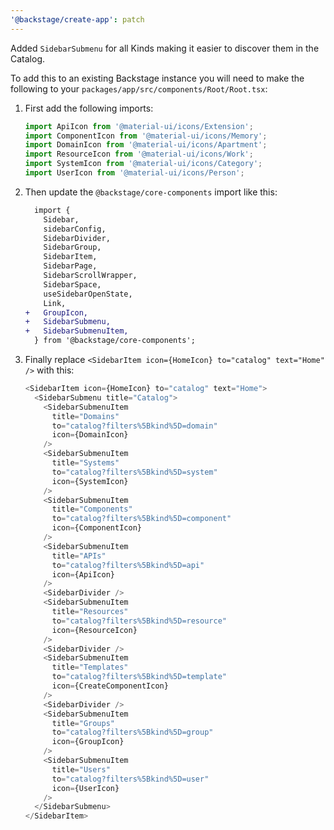 ```yaml
---
'@backstage/create-app': patch
---
```


Added `SidebarSubmenu` for all Kinds making it easier to discover them in the Catalog.

To add this to an existing Backstage instance you will need to make the following to your `packages/app/src/components/Root/Root.tsx`:

1. First add the following imports:

   ```ts
   import ApiIcon from '@material-ui/icons/Extension';
   import ComponentIcon from '@material-ui/icons/Memory';
   import DomainIcon from '@material-ui/icons/Apartment';
   import ResourceIcon from '@material-ui/icons/Work';
   import SystemIcon from '@material-ui/icons/Category';
   import UserIcon from '@material-ui/icons/Person';
   ```

2. Then update the `@backstage/core-components` import like this:

   ```diff
     import {
       Sidebar,
       sidebarConfig,
       SidebarDivider,
       SidebarGroup,
       SidebarItem,
       SidebarPage,
       SidebarScrollWrapper,
       SidebarSpace,
       useSidebarOpenState,
       Link,
   +   GroupIcon,
   +   SidebarSubmenu,
   +   SidebarSubmenuItem,
     } from '@backstage/core-components';
   ```

3. Finally replace `<SidebarItem icon={HomeIcon} to="catalog" text="Home" />` with this:

   ```ts
   <SidebarItem icon={HomeIcon} to="catalog" text="Home">
     <SidebarSubmenu title="Catalog">
       <SidebarSubmenuItem
         title="Domains"
         to="catalog?filters%5Bkind%5D=domain"
         icon={DomainIcon}
       />
       <SidebarSubmenuItem
         title="Systems"
         to="catalog?filters%5Bkind%5D=system"
         icon={SystemIcon}
       />
       <SidebarSubmenuItem
         title="Components"
         to="catalog?filters%5Bkind%5D=component"
         icon={ComponentIcon}
       />
       <SidebarSubmenuItem
         title="APIs"
         to="catalog?filters%5Bkind%5D=api"
         icon={ApiIcon}
       />
       <SidebarDivider />
       <SidebarSubmenuItem
         title="Resources"
         to="catalog?filters%5Bkind%5D=resource"
         icon={ResourceIcon}
       />
       <SidebarDivider />
       <SidebarSubmenuItem
         title="Templates"
         to="catalog?filters%5Bkind%5D=template"
         icon={CreateComponentIcon}
       />
       <SidebarDivider />
       <SidebarSubmenuItem
         title="Groups"
         to="catalog?filters%5Bkind%5D=group"
         icon={GroupIcon}
       />
       <SidebarSubmenuItem
         title="Users"
         to="catalog?filters%5Bkind%5D=user"
         icon={UserIcon}
       />
     </SidebarSubmenu>
   </SidebarItem>
   ```
